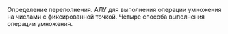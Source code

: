 Определение переполнения. АЛУ для выполнения операции умножения на числами с фиксированной точкой. Четыре способа выполнения операции умножения.